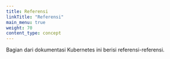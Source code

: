 ```yaml
---
title: Referensi
linkTitle: "Referensi"
main_menu: true
weight: 70
content_type: concept
---
```


<!-- overview -->

Bagian dari dokumentasi Kubernetes ini berisi referensi-referensi.

<!-- TODO: translate the rest -->